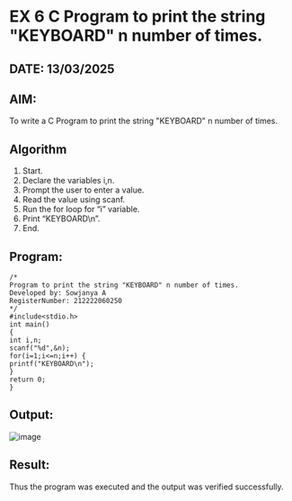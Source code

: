 # EX 6 C Program to print the string "KEYBOARD" n number of times.
## DATE: 13/03/2025
## AIM:
To write a C Program to print the string "KEYBOARD" n number of times.

## Algorithm
1. Start. 
2. Declare the variables i,n. 
3. Prompt the user to enter a value. 
4. Read the value using scanf. 
5. Run the for loop for “i” variable. 
6. Print “KEYBOARD\n”. 
7. End.       

## Program:
```
/*
Program to print the string "KEYBOARD" n number of times.
Developed by: Sowjanya A
RegisterNumber: 212222060250
*/
#include<stdio.h> 
int main() 
{ 
int i,n; 
scanf("%d",&n); 
for(i=1;i<=n;i++) {
printf("KEYBOARD\n"); 
}
return 0; 
}   

```

## Output:

![image](https://github.com/user-attachments/assets/f0b9e4ab-95fd-44c7-9166-f6d6dd5b6f02)

## Result:
Thus the program was executed and the output was verified successfully.
